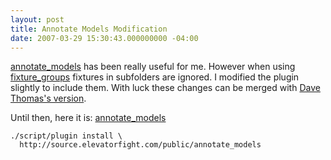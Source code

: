 ```yaml
---
layout: post
title: Annotate Models Modification
date: 2007-03-29 15:30:43.000000000 -04:00
---
```

[annotate_models](http://svn.pragprog.com/Public/plugins/annotate_models) has been really useful for me. However when using [fixture_groups](/2007/3/29/fixture-groups) fixtures in subfolders are ignored. I modified the plugin slightly to include them. With luck these changes can be merged with [Dave Thomas's version](http://pragdave.pragprog.com).

Until then, here it is: [annotate_models](http://source.elevatorfight.com/public/annotate_models)


    ./script/plugin install \
      http://source.elevatorfight.com/public/annotate_models
